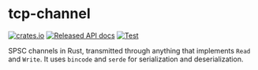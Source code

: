 # tcp-channel

[![crates.io](https://img.shields.io/crates/v/tcp-channel.svg)](https://crates.io/crates/tcp-channel)
[![Released API docs](https://docs.rs/tcp-channel/badge.svg)](https://docs.rs/tcp-channel)
[![Test](https://github.com/4lDO2/tcp-channel/actions/workflows/test.yml/badge.svg)](https://github.com/4lDO2/tcp-channel/actions/workflows/test.yml)

SPSC channels in Rust, transmitted through anything that implements `Read` and `Write`.
It uses `bincode` and `serde` for serialization and deserialization.
